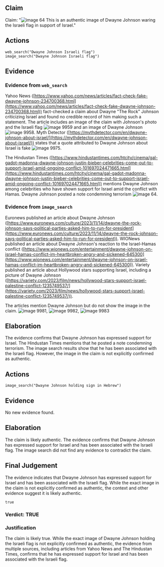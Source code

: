 ## Claim
Claim: "![image 64](media/98.jpg) This is an authentic image of Dwayne Johnson waring the Israeli flag in support of Israel."

## Actions
```
web_search("Dwayne Johnson Israeli flag")
image_search("Dwayne Johnson Israeli flag")
```

## Evidence
### Evidence from `web_search`
Yahoo News ([https://www.yahoo.com/news/articles/fact-check-fake-dwayne-johnson-234700368.html](https://www.yahoo.com/news/articles/fact-check-fake-dwayne-johnson-234700368.html)) fact-checked a claim about Dwayne "The Rock" Johnson criticizing Israel and found no credible record of him making such a statement. The article includes an image of the claim with Johnson's photo and the Israeli flag ![image 9959](media/2025-08-30_01-19-1756516763-605096.jpg) and an image of Dwayne Johnson ![image 9958](media/2025-08-30_01-19-1756516761-303589.jpg). Myth Detector ([https://mythdetector.com/en/dwayne-johnson-about-israel/](https://mythdetector.com/en/dwayne-johnson-about-israel/)) states that a quote attributed to Dwayne Johnson about Israel is fake ![image 9975](media/2025-08-30_01-20-1756516849-368613.jpg).

The Hindustan Times ([https://www.hindustantimes.com/htcity/cinema/gal-gadot-madonna-dwayne-johnson-justin-bieber-celebrities-come-out-to-support-israel-amid-ongoing-conflict-101697024471665.html](https://www.hindustantimes.com/htcity/cinema/gal-gadot-madonna-dwayne-johnson-justin-bieber-celebrities-come-out-to-support-israel-amid-ongoing-conflict-101697024471665.html)) mentions Dwayne Johnson among celebrities who have shown support for Israel amid the conflict with Hamas. Dwayne Johnson posted a note condemning terrorism ![image 64](media/98.jpg).


### Evidence from `image_search`
Euronews published an article about Dwayne Johnson ([https://www.euronews.com/culture/2023/11/14/dwayne-the-rock-johnson-says-political-parties-asked-him-to-run-for-president](https://www.euronews.com/culture/2023/11/14/dwayne-the-rock-johnson-says-political-parties-asked-him-to-run-for-president)). WIONews published an article about Dwayne Johnson's reaction to the Israel-Hamas conflict ([https://www.wionews.com/entertainment/dwayne-johnson-on-israel-hamas-conflict-im-heartbroken-angry-and-sickened-645300](https://www.wionews.com/entertainment/dwayne-johnson-on-israel-hamas-conflict-im-heartbroken-angry-and-sickened-645300)). Variety published an article about Hollywood stars supporting Israel, including a picture of Dwayne Johnson ([https://variety.com/2023/film/news/hollywood-stars-support-israel-palestine-conflict-1235749537/](https://variety.com/2023/film/news/hollywood-stars-support-israel-palestine-conflict-1235749537/)).

The articles mention Dwayne Johnson but do not show the image in the claim. ![image 9981](media/2025-08-30_01-22-1756516951-056324.jpg), ![image 9982](media/2025-08-30_01-22-1756516951-184000.jpg), ![image 9983](media/2025-08-30_01-22-1756516951-352795.jpg)


## Elaboration
The evidence confirms that Dwayne Johnson has expressed support for Israel. The Hindustan Times mentions that he posted a note condemning terrorism. The image search results show that he has been associated with the Israeli flag. However, the image in the claim is not explicitly confirmed as authentic.


## Actions
```
image_search("Dwayne Johnson holding sign in Hebrew")
```

## Evidence
No new evidence found.

## Elaboration
The claim is likely authentic. The evidence confirms that Dwayne Johnson has expressed support for Israel and has been associated with the Israeli flag. The image search did not find any evidence to contradict the claim.


## Final Judgement
The evidence indicates that Dwayne Johnson has expressed support for Israel and has been associated with the Israeli flag. While the exact image in the claim is not explicitly confirmed as authentic, the context and other evidence suggest it is likely authentic.

`true`

### Verdict: TRUE

### Justification
The claim is likely true. While the exact image of Dwayne Johnson holding the Israeli flag is not explicitly confirmed as authentic, the evidence from multiple sources, including articles from Yahoo News and The Hindustan Times, confirms that he has expressed support for Israel and has been associated with the Israeli flag.
